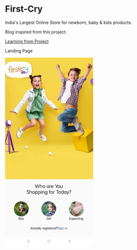 # First-Cry
 India's Largest Online Store for newborn, baby &amp; kids products.
 
 Blog inspired from this project.
 
 [Learning from Project](https://kingbond470.hashnode.dev/i-wanted-to-become-a-programmer-but-fail-what-i-learned-or-a-story-of-learning-android-development)
 
 Landing Page
 
 ![Landing Page](FirstCryImage/LandingPage.jpg)

